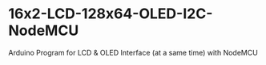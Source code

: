 # 16x2-LCD-128x64-OLED-I2C-NodeMCU
Arduino Program for LCD &amp; OLED Interface (at a same time) with NodeMCU
